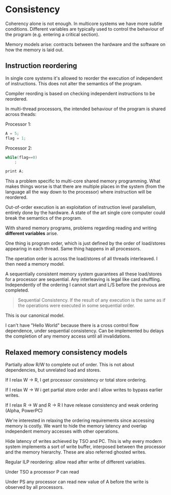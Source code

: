 # Consistency

Coherency alone is not enough. In multicore systems we have more subtle conditions. Different variables are typically
used to control the behaviour of the program (e.g. entering a critical section).

Memory models arise: contracts between the hardware and the software on how the memory is laid out.

## Instruction reordering

In single core systems it's allowed to reorder the execution of independent of instructions. This does not alter the
semantics of the program.

Compiler reording is based on checking independent instructions to be reordered.

In multi-thread processors, the intended behaviour of the program is shared across theads:

Processor 1:

```c++
A = 5;
flag = 1;
```

Processor 2:

```c++
while(flag==0)
    ;

print A;
```

This a problem specific to multi-core shared memory programming.
What makes things worse is that there are multiple places in the system (from the language all the way down to the
processor) where instruction will be reordered.

Out-of-order execution is an exploitation of instruction level parallelism, entirely done by the hardware. A state of
the art single core computer could break the semantics of the program.

With shared memory programs, problems regarding reading and writing **different variables** arise.

One thing is program order, which is just defined by the order of load/stores appearing in each thread. Same thing
happens in all processors.

The operation order is across the load/stores of all threads interleaved. I then need a memory model.

A sequentially consistent memory system guarantees all these load/stores for a processor are sequential. Any
interleaving is legal like card shuffling. Independently of the ordering I cannot start and L/S before the previous are
completed.

> Sequential Consistency. If the result of any execution is the same as if the operations were executed in some
sequential order.

This is our canonical model.

I can't have "Hello World" because there is a cross control flow dependence, under sequential consistency.
Can be implemented bu delays the completion of any memory access until all invalidations.

## Relaxed memory consistency models

Partially allow R/W to complete out of order. This is not about dependencies, but unrelated load and stores.

If I relax W -> R, I get processor consistency or total store ordering.

If I relax W -> W i get partial store order and I allow writes to bypass earlier writes.

If I relax R -> W and R -> R I have release consistency and weak ordering (Alpha, PowerPC)

We're interested in relaxing the ordering requirements since accessing memory is costly. We want to hide the memory
latency and overlap independent memory accesses with other operations.

Hide latency of writes achieved by TSO and PC. This is why every modern system implements a sort of write buffer,
interposed between the processor and the memory hierarchy. These are also referred ghosted writes.

Regular ILP reordering: allow read after write of different variables.

Under TSO a processor P can read 

Under PS any processor can read new value of A before the write is observed by all processors.
